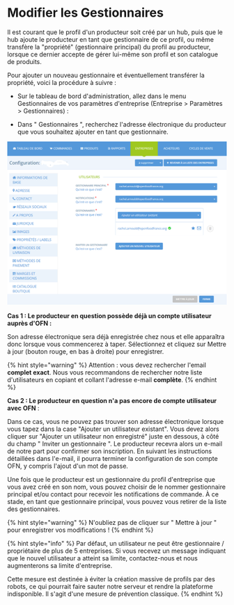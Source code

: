# Modifier les Gestionnaires

Il est courant que le profil d'un producteur soit créé par un hub, puis que le hub ajoute le producteur en tant que gestionnaire de ce profil, ou même transfère la "propriété" (gestionnaire principal) du profil au producteur, lorsque ce dernier accepte de gérer lui-même son profil et son catalogue de produits.&#x20;

Pour ajouter un nouveau gestionnaire et éventuellement transférer la propriété, voici la procédure à suivre :

*   Sur le tableau de bord d'administration, allez dans le menu Gestionnaires de vos paramètres d'entreprise (Entreprise > Paramètres > Gestionnaires) :&#x20;


* Dans " Gestionnaires ", recherchez l'adresse électronique du producteur que vous souhaitez ajouter en tant que gestionnaire.

![](<../../.gitbook/assets/image (67).png>)

**Cas 1 : Le producteur en question possède déjà un compte utilisateur auprès d'OFN :**

Son adresse électronique sera déjà enregistrée chez nous et elle apparaîtra donc lorsque vous commencerez à taper. Sélectionnez et cliquez sur Mettre à jour (bouton rouge, en bas à droite) pour enregistrer.

{% hint style="warning" %}
Attention : vous devez rechercher l'email **complet exact**. Nous vous recommandons de rechercher notre liste d'utilisateurs en copiant et collant l'adresse e-mail **complète**.
{% endhint %}

**Cas 2 : Le producteur en question n'a pas encore de compte utilisateur avec OFN** :&#x20;

Dans ce cas, vous ne pouvez pas trouver son adresse électronique lorsque vous tapez dans la case "Ajouter un utilisateur existant". Vous devez alors cliquer sur "Ajouter un utilisateur non enregistré" juste en dessous, à côté du champ " Inviter un gestionnaire ". Le producteur recevra alors un e-mail de notre part pour confirmer son inscription. En suivant les instructions détaillées dans l'e-mail, il pourra terminer la configuration de son compte OFN, y compris l'ajout d'un mot de passe.&#x20;

Une fois que le producteur est un gestionnaire du profil d'entreprise que vous avez créé en son nom, vous pouvez choisir de le nommer gestionnaire principal et/ou contact pour recevoir les notifications de commande. À ce stade, en tant que gestionnaire principal, vous pouvez vous retirer de la liste des gestionnaires.

{% hint style="warning" %}
N'oubliez pas de cliquer sur " Mettre à jour " pour enregistrer vos modifications !
{% endhint %}

{% hint style="info" %}
Par défaut, un utilisateur ne peut être gestionnaire / propriétaire de plus de 5 entreprises. Si vous recevez un message indiquant que le nouvel utilisateur a atteint sa limite, contactez-nous et nous augmenterons sa limite d'entreprise.&#x20;

Cette mesure est destinée à éviter la création massive de profils par des robots, ce qui pourrait faire sauter notre serveur et rendre la plateforme indisponible. Il s'agit d'une mesure de prévention classique.
{% endhint %}
